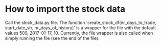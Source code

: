 How to import the stock data
===

Call the stock_data.py file. The function 'create_stock_df(nr_days_to_trade, start_date_str, nr_days_of_history)' is a wrapper for the file
with the default values 500, 2017-01-17, 10. Currently, the file wrapper is also called when simply running the file (see the end of the file).
